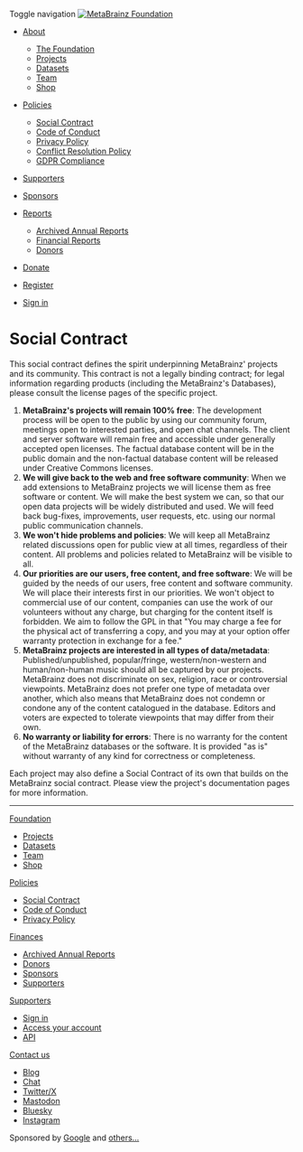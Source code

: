 Toggle navigation [![MetaBrainz Foundation](/static/img/navbar_logo.svg)](https://metabrainz.org/)

* [About](#)
    * [The Foundation](https://metabrainz.org/about)
    * [Projects](https://metabrainz.org/projects)
    * [Datasets](https://metabrainz.org/datasets)
    * [Team](https://metabrainz.org/team)
    * [Shop](https://metabrainz.org/shop)
* [Policies](#)
    * [Social Contract](https://metabrainz.org/social-contract)
    * [Code of Conduct](https://metabrainz.org/code-of-conduct)
    * [Privacy Policy](https://metabrainz.org/privacy)
    * [Conflict Resolution Policy](https://metabrainz.org/conflict-policy)
    * [GDPR Compliance](https://metabrainz.org/gdpr)
* [Supporters](https://metabrainz.org/supporters)
* [Sponsors](https://metabrainz.org/sponsors)
* [Reports](#)
    * [Archived Annual Reports](https://metabrainz.org/reports/)
    * [Financial Reports](https://metabrainz.org/finances/)
    * [Donors](https://metabrainz.org/donors)
* [Donate](https://metabrainz.org/donate)

* [Register](https://metabrainz.org/supporters/account-type)
* [Sign in](https://metabrainz.org/login)

Social Contract
===============

This social contract defines the spirit underpinning MetaBrainz' projects and its community. This contract is not a legally binding contract; for legal information regarding products (including the MetaBrainz's Databases), please consult the license pages of the specific project.

1. **MetaBrainz's projects will remain 100% free**: The development process will be open to the public by using our community forum, meetings open to interested parties, and open chat channels. The client and server software will remain free and accessible under generally accepted open licenses. The factual database content will be in the public domain and the non-factual database content will be released under Creative Commons licenses.
2. **We will give back to the web and free software community**: When we add extensions to MetaBrainz projects we will license them as free software or content. We will make the best system we can, so that our open data projects will be widely distributed and used. We will feed back bug-fixes, improvements, user requests, etc. using our normal public communication channels.
3. **We won't hide problems and policies**: We will keep all MetaBrainz related discussions open for public view at all times, regardless of their content. All problems and policies related to MetaBrainz will be visible to all.
4. **Our priorities are our users, free content, and free software**: We will be guided by the needs of our users, free content and software community. We will place their interests first in our priorities. We won't object to commercial use of our content, companies can use the work of our volunteers without any charge, but charging for the content itself is forbidden. We aim to follow the GPL in that "You may charge a fee for the physical act of transferring a copy, and you may at your option offer warranty protection in exchange for a fee."
5. **MetaBrainz projects are interested in all types of data/metadata**: Published/unpublished, popular/fringe, western/non-western and human/non-human music should all be captured by our projects. MetaBrainz does not discriminate on sex, religion, race or controversial viewpoints. MetaBrainz does not prefer one type of metadata over another, which also means that MetaBrainz does not condemn or condone any of the content catalogued in the database. Editors and voters are expected to tolerate viewpoints that may differ from their own.
6. **No warranty or liability for errors**: There is no warranty for the content of the MetaBrainz databases or the software. It is provided "as is" without warranty of any kind for correctness or completeness.

Each project may also define a Social Contract of its own that builds on the MetaBrainz social contract. Please view the project's documentation pages for more information.

* * *

[Foundation](https://metabrainz.org/about)

* [Projects](https://metabrainz.org/projects)
* [Datasets](https://metabrainz.org/datasets)
* [Team](https://metabrainz.org/team)
* [Shop](https://metabrainz.org/shop)

[Policies](https://metabrainz.org/about)

* [Social Contract](https://metabrainz.org/social-contract)
* [Code of Conduct](https://metabrainz.org/code-of-conduct)
* [Privacy Policy](https://metabrainz.org/privacy)

[Finances](https://metabrainz.org/finances/)

* [Archived Annual Reports](https://metabrainz.org/reports/)
* [Donors](https://metabrainz.org/donors)
* [Sponsors](https://metabrainz.org/sponsors)
* [Supporters](https://metabrainz.org/supporters)

[Supporters](https://metabrainz.org/supporters)

* [Sign in](https://metabrainz.org/login)
* [Access your account](https://metabrainz.org/profile)
* [API](https://metabrainz.org/api/)

[Contact us](https://metabrainz.org/contact)

* [Blog](https://blog.metabrainz.org/category/metabrainz/)
* [Chat](https://musicbrainz.org/doc/Communication/ChatBrainz)
* [Twitter/X](https://twitter.com/MetaBrainz)
* [Mastodon](https://mastodon.social/@metabrainz)
* [Bluesky](https://bsky.app/profile/metabrainz.org)
* [Instagram](https://www.instagram.com/MetaBrainz/)

Sponsored by [Google](https://www.google.com/) and [others…](https://metabrainz.org/sponsors)